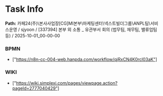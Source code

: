 # Task Info

**Path:** 카페24(주)\본사사업장\[CG]MI본부\마케팅센터\넥스트빌더그룹\ANPL팀\서비스운영 / sjyoon / [337394] 본부 외 소통 _ 유관부서 회의 (법무팀, 재무팀, 밸류업팀 등) / 2025-10-01_00-00-00

### BPMN
- ["https://n8n-cc-004-web.hanpda.com/workflow/qjRxCN4K0rcl03aK"]

### WIKI
- ["https://wiki.simplexi.com/pages/viewpage.action?pageId=2777040429"]

